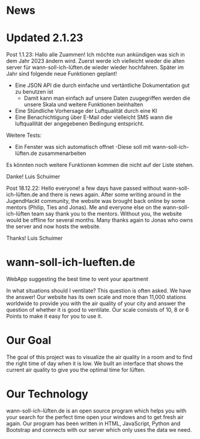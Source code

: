# News
# Updated 2.1.23

Post 1.1.23:
Hallo alle Zuammen!
Ich möchte nun ankündigen was sich in dem Jahr 2023 ändern wird.
Zuerst werde ich vielleicht wieder die alten server für wann-soll-ich-lüften.de wieder wieder hochfahren. Später im Jahr sind folgende neue Funktionen geplant!
- Eine JSON API die durch einfache und vertäntliche Dokumentation gut zu benutzen ist
    - Damit kann man einfach auf unsere Daten zuugegriffen werden 
       die unsere Skala und weitere Funktionen beinhalten 
- Eine Stündliche Vorhersage der Luftqualität durch eine KI
- Eine Benachichtigung über E-Mail oder vielleicht SMS wann die 
  luftquallität der angegebenen Bedingung entspricht.

Weitere Tests:
- Ein Fenster was sich automatisch offnet
    -Diese soll mit wann-soll-ich-lüften.de zusammenarbeiten

Es könnten noch weitere Funktionen kommen die nicht auf der Liste stehen.

Danke!
Luis Schuimer

Post 18.12.22:
Hello everyone!
a few days have passed without wann-soll-ich-lüften.de and there is news again. After some writing around in the JugendHackt community, the website was brought back online by some mentors (Philip, Ties and Jonas). Me and everyone else on the wann-soll-ich-lüften team say thank you to the mentors. Without you, the website would be offline for several months. Many thanks again to Jonas who owns the server and now hosts the website.

Thanks!
Luis Schuimer


# wann-soll-ich-lueften.de
WebApp suggesting the best time to vent your apartment

In what situations should I ventilate? This question is often asked. We have the answer! Our website has its own scale and more than 11,000 stations worldwide to provide you with the air quality of your city and answer the question of whether it is good to ventilate. Our scale consists of 10, 8 or 6 Points to make it easy for you to use it.

# Our Goal
The goal of this project was to visualize the air quality in a room and to find the right time of day when it is low. We built an interface that shows the current air quality to give you the optimal time for lüften.

# Our Technology
wann-soll-ich-lüften.de is an open source program which helps you with your search for the perfect time open your windows and to get fresh air again. Our program has been written in HTML, JavaScript, Python and Bootstrap and connects with our server which only uses the data we need.
